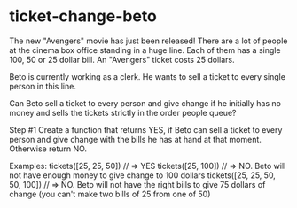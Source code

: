# ticket-change-beto

The new "Avengers" movie has just been released! There are a lot of people at the cinema box office standing in a huge line. Each of them has a single 100, 50 or 25 dollar bill. An "Avengers" ticket costs 25 dollars.

Beto is currently working as a clerk. He wants to sell a ticket to every single person in this line.

Can Beto sell a ticket to every person and give change if he initially has no money and sells the tickets strictly in the order people queue?

Step #1
Create a function that returns YES, if Beto can sell a ticket to every person and give change with the bills he has at hand at that moment. Otherwise return NO.

Examples:
tickets([25, 25, 50]) // => YES
tickets([25, 100]) // => NO. Beto will not have enough money to give change to 100 dollars
tickets([25, 25, 50, 50, 100]) // => NO. Beto will not have the right bills to give 75 dollars of change (you can't make two bills of 25 from one of 50)
